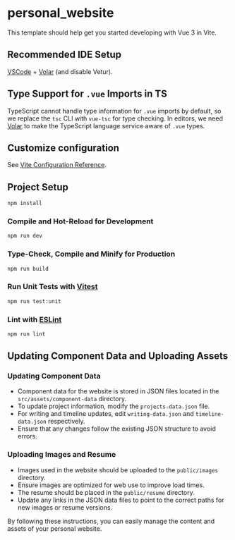 # personal_website

This template should help get you started developing with Vue 3 in Vite.

## Recommended IDE Setup

[VSCode](https://code.visualstudio.com/) + [Volar](https://marketplace.visualstudio.com/items?itemName=Vue.volar) (and disable Vetur).

## Type Support for `.vue` Imports in TS

TypeScript cannot handle type information for `.vue` imports by default, so we replace the `tsc` CLI with `vue-tsc` for type checking. In editors, we need [Volar](https://marketplace.visualstudio.com/items?itemName=Vue.volar) to make the TypeScript language service aware of `.vue` types.

## Customize configuration

See [Vite Configuration Reference](https://vite.dev/config/).

## Project Setup

```sh
npm install
```

### Compile and Hot-Reload for Development

```sh
npm run dev
```

### Type-Check, Compile and Minify for Production

```sh
npm run build
```

### Run Unit Tests with [Vitest](https://vitest.dev/)

```sh
npm run test:unit
```

### Lint with [ESLint](https://eslint.org/)

```sh
npm run lint
```

## Updating Component Data and Uploading Assets

### Updating Component Data
- Component data for the website is stored in JSON files located in the `src/assets/component-data` directory.
- To update project information, modify the `projects-data.json` file.
- For writing and timeline updates, edit `writing-data.json` and `timeline-data.json` respectively.
- Ensure that any changes follow the existing JSON structure to avoid errors.

### Uploading Images and Resume
- Images used in the website should be uploaded to the `public/images` directory.
- Ensure images are optimized for web use to improve load times.
- The resume should be placed in the `public/resume` directory.
- Update any links in the JSON data files to point to the correct paths for new images or resume versions.

By following these instructions, you can easily manage the content and assets of your personal website.
